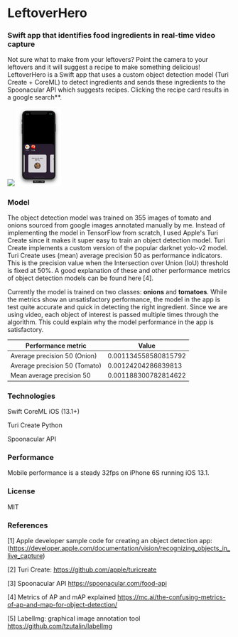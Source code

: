 # LeftoverHero
### Swift app that identifies food ingredients in real-time video capture

Not sure what to make from your leftovers? Point the camera to your leftovers and it will suggest a recipe to make something delicious! LeftoverHero is a Swift app that uses a custom object detection model (Turi Create + CoreML) to detect ingredients and sends these ingredients to the Spoonacular API which suggests recipes. Clicking the recipe card results in a google search**.


<img src="https://github.com/svena33/LeftoverHero/raw/master/IMG/leftoverhero.gif" width="30%">
<img src="https://github.com/svena33/LeftoverHero/raw/master/IMG/lefoverhero_screenshot.png" width="20%">




### Model
The object detection model was trained on 355 images of tomato and onions sourced from google images annotated manually by me. Instead of implementing the model in TensorFlow from scratch, I used Apple's Turi Create since it makes it super easy to train an object detection model. Turi Create implements a custom version of the popular darknet yolo-v2 model.  Turi Create uses (mean) average precision 50 as performance indicators. This is the precision value when the Intersection over Union (IoU) threshold is fixed at 50%. A good explanation of these and other performance metrics of object detection models can be found here [4]. 

Currently the model is trained on two classes: **onions** and **tomatoes**. While the metrics show an unsatisfactory performance, the model in the app is test quite accurate and quick in detecting the right ingredient. Since we are using video, each object of interest is passed multiple times through the algorithm. This could explain why the model performance in the app is satisfactory.


| Performance metric | Value |
| ------ | ------ |
| Average precision 50 (Onion) | 0.001134558580815792
| Average precision 50 (Tomato)| 0.00124204286839813|
| Mean average precision 50 | 0.001188300782814622 |


### Technologies

Swift
CoreML
iOS (13.1+)

Turi Create
Python

Spoonacular API


### Performance
Mobile performance is a steady 32fps on iPhone 6S running iOS 13.1.

### License
MIT

### References
[1] Apple developer sample code for creating an object detection app: (https://developer.apple.com/documentation/vision/recognizing_objects_in_live_capture)

[2] Turi Create:
https://github.com/apple/turicreate 

[3] Spoonacular API
https://spoonacular.com/food-api

[4] Metrics of AP and mAP explained
https://mc.ai/the-confusing-metrics-of-ap-and-map-for-object-detection/ 

[5] LabelImg: graphical image annotation tool 
https://github.com/tzutalin/labelImg

